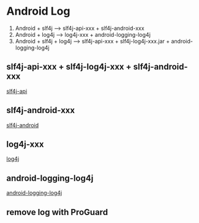 # Android Log

1. Android + slf4j --> slf4j-api-xxx + slf4j-android-xxx
2. Android + log4j --> log4j-xxx + android-logging-log4j
3. Android + slf4j + log4j --> slf4j-api-xxx + slf4j-log4j-xxx.jar + android-logging-log4j

## slf4j-api-xxx + slf4j-log4j-xxx + slf4j-android-xxx

[slf4j-api](http://www.slf4j.org/download.html)

## slf4j-android-xxx

[slf4j-android](http://www.slf4j.org/android/)

## log4j-xxx

[log4j](http://logging.apache.org/log4j/1.2/download.html)

## android-logging-log4j

[android-logging-log4j](https://github.com/eetac/android-logging-log4j)

## remove log with ProGuard

